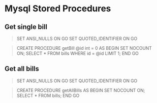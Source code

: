 # Mysql Stored Procedures



## Get single bill
> SET ANSI_NULLS ON
> GO
> SET QUOTED_IDENTIFIER ON
> GO

> CREATE PROCEDURE getBill
> 	@id int = 0
> AS
> BEGIN
> 	SET NOCOUNT ON;
> 	SELECT * FROM bills WHERE id = @id LIMIT 1;
> END
> GO

## Get all bills
> SET ANSI_NULLS ON
> GO
> SET QUOTED_IDENTIFIER ON
> GO

> CREATE PROCEDURE getAllBills
> AS
> BEGIN
> 	SET NOCOUNT ON;
> 	SELECT * FROM bills;
> END
> GO